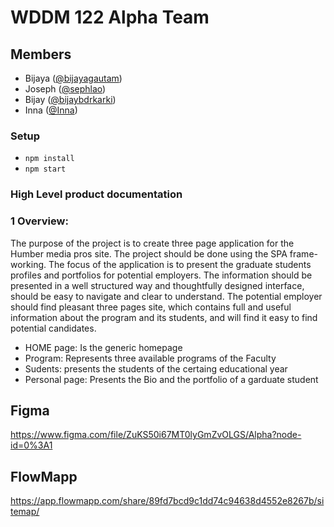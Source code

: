 # WDDM 122 Alpha Team

## Members

- Bijaya ([@bijayagautam](http://github.com/bijayagautam))
- Joseph ([@sephlao](http://github.com/sephlao))
- Bijay ([@bijaybdrkarki](https://github.com/bijaybdrkarki))
- Inna ([@Inna](https://github.com/Inna-WD))

### Setup

- `npm install`
- `npm start`

### High Level product documentation

### 1 Overview:
The purpose of the project is to create three page application for the Humber media pros site. The project should be done using the SPA frame-working. The focus of the application is to present the graduate students profiles and portfolios for potential employers. 
The information should be presented in a well structured way and thoughtfully designed interface, should be easy to navigate and clear to understand.
The potential employer should find pleasant three pages site, which contains  full and useful information about the program and its students, and will find it easy to find potential candidates. 
* HOME page: Is the generic homepage
* Program: Represents three available programs of the Faculty
* Sudents: presents the students of the certaing educational year
* Personal page: Presents the Bio and the portfolio of a garduate student


## Figma

https://www.figma.com/file/ZuKS50i67MT0lyGmZvOLGS/Alpha?node-id=0%3A1
## FlowMapp

https://app.flowmapp.com/share/89fd7bcd9c1dd74c94638d4552e8267b/sitemap/
